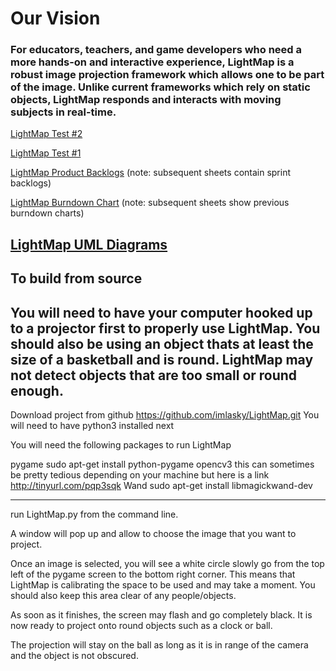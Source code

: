 # Our Vision 
### For educators, teachers, and game developers who need a more hands-on and interactive experience, LightMap is a robust image projection framework which allows one to be part of the image. Unlike current frameworks which rely on static objects, LightMap responds and interacts with moving subjects in real-time.

[LightMap Test #2](https://www.youtube.com/watch?v=L9hnyjyehlU)

[LightMap Test #1](https://www.youtube.com/watch?v=ZFFU9Q9EpU8)

[LightMap Product Backlogs](https://docs.google.com/spreadsheets/d/1KzVy8__O7hYm5OYdYDgpwn8v_2NLT_NFqykj1n62cC0/edit?usp=sharing) (note: subsequent sheets contain sprint backlogs)

[LightMap Burndown Chart](https://docs.google.com/spreadsheets/d/1Ahi36pMBZp_S9xYot1CPSjrou3HqOCyGpo3ACNAwtpA/edit?usp=sharing) (note: subsequent sheets show previous burndown charts)

[LightMap UML Diagrams](https://github.com/imlasky/LightMap/tree/master/Documentation/UML)
-----------------------------------------------------

To build from source
-----------------------------------------------------
You will need to have your computer hooked up to a projector first to properly use LightMap.
You should also be using an object thats at least the size of a basketball and is round. LightMap may not detect objects that are too small or round enough.
-----------------------------------------------------
Download project from github
	https://github.com/imlasky/LightMap.git
You will need to have python3 installed next

You will need the following packages to run LightMap

pygame
	sudo apt-get install python-pygame
opencv3
	this can sometimes be pretty tedious depending on your machine
	but here is a link http://tinyurl.com/pqp3sqk
Wand
	sudo apt-get install libmagickwand-dev

------------------------------------------------------
run LightMap.py from the command line.

A window will pop up and allow to choose the image that you want to project.

Once an image is selected, you will see a white circle slowly go from the 
top left of the pygame screen to the bottom right corner. This means that 
LightMap is calibrating the space to be used and may take a moment. You should
also keep this area clear of any people/objects.

As soon as it finishes, the screen may flash and go completely black.
It is now ready to project onto round objects such as a clock or ball.

The projection will stay on the ball as long as it is in range of the camera and
the object is not obscured.

